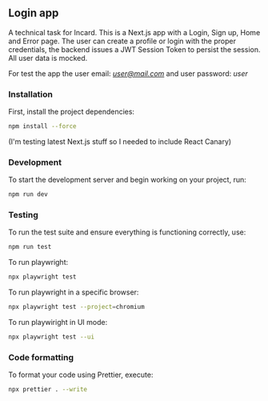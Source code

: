 ## Login app

A technical task for Incard. This is a Next.js app with a Login, Sign up, Home and Error page. The user can create a profile or login with the proper credentials, the backend issues a JWT Session Token to persist the session. All user data is mocked.

For test the app the user email: *user@mail.com* and user password: *user*

### Installation

First, install the project dependencies:

```bash
npm install --force
```
(I'm testing latest Next.js stuff so I needed to include React Canary)

### Development

To start the development server and begin working on your project, run:

```bash
npm run dev
```

### Testing

To run the test suite and ensure everything is functioning correctly, use:

```bash
npm run test
```

To run playwright:

```bash
npx playwright test
```

To run playwright in a specific browser:

```bash
npx playwright test --project=chromium
```

To run playwiright in UI mode:

```bash
npx playwright test --ui
```

### Code formatting

To format your code using Prettier, execute:

```bash
npx prettier . --write
```
